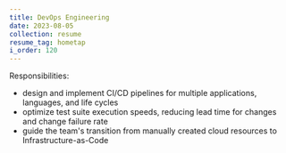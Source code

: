 ```yaml
---
title: DevOps Engineering
date: 2023-08-05
collection: resume
resume_tag: hometap
i_order: 120
---
```


Responsibilities:

- design and implement CI/CD pipelines for multiple applications, languages, and life cycles
- optimize test suite execution speeds, reducing lead time for changes and change failure rate
- guide the team's transition from manually created cloud resources to Infrastructure-as-Code
